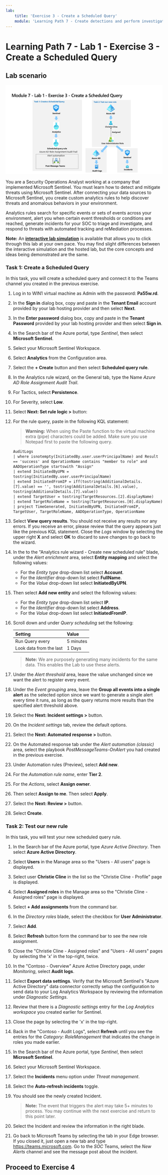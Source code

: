```yaml
---
lab:
    title: 'Exercise 3 - Create a Scheduled Query'
    module: 'Learning Path 7 - Create detections and perform investigations using Microsoft Sentinel'
---
```


# Learning Path 7 - Lab 1 - Exercise 3 - Create a Scheduled Query

## Lab scenario

![Lab overview.](../Media/SC-200-Lab_Diagrams_Mod7_L1_Ex3.png)

You are a Security Operations Analyst working at a company that implemented Microsoft Sentinel. You must learn how to detect and mitigate threats using Microsoft Sentinel. After connecting your data sources to Microsoft Sentinel, you create custom analytics rules to help discover threats and anomalous behaviors in your environment.

Analytics rules search for specific events or sets of events across your environment, alert you when certain event thresholds or conditions are reached, generate incidents for your SOC to triage and investigate, and respond to threats with automated tracking and reMediation processes.

**Note:** An **[interactive lab simulation](https://mslabs.cloudguides.com/guides/SC-200%20Lab%20Simulation%20-%20Create%20a%20scheduled%20query)** is available that allows you to click through this lab at your own pace. You may find slight differences between the interactive simulation and the hosted lab, but the core concepts and ideas being demonstrated are the same. 


### Task 1: Create a Scheduled Query

In this task, you will create a scheduled query and connect it to the Teams channel you created in the previous exercise.

1. Log in to WIN1 virtual machine as Admin with the password: **Pa55w.rd**.  

1. In the **Sign in** dialog box, copy and paste in the **Tenant Email** account provided by your lab hosting provider and then select **Next**.

1. In the **Enter password** dialog box, copy and paste in the **Tenant Password** provided by your lab hosting provider and then select **Sign in**.

1. In the Search bar of the Azure portal, type *Sentinel*, then select **Microsoft Sentinel**.

1. Select your Microsoft Sentinel Workspace.

1. Select **Analytics** from the Configuration area.

1. Select the **+ Create** button and then select **Scheduled query rule**.

1. In the Analytics rule wizard, on the General tab, type the Name *Azure AD Role Assignment Audit Trail*.

1. For Tactics, select **Persistence**.

1. For Severity, select **Low**.

1. Select **Next: Set rule logic >** button:

1. For the rule query, paste in the following KQL statement:

    >**Warning:** When using the Paste function to the virtual machine extra (pipe) characters could be added. Make sure you use Notepad first to paste the following query.

    ```KQL
    AuditLogs  
    | where isnotempty(InitiatedBy.user.userPrincipalName) and Result == 'success' and OperationName contains "member to role" and AADOperationType startswith "Assign"
    | extend InitiatedByUPN = tostring(InitiatedBy.user.userPrincipalName)
    | extend InitiatedFromIP = iff(tostring(AdditionalDetails.[7].value) == '', tostring(AdditionalDetails.[6].value), tostring(AdditionalDetails.[7].value))
    | extend TargetUser = tostring(TargetResources.[2].displayName)
    | extend TargetRoleName = tostring(TargetResources.[0].displayName)
    | project TimeGenerated, InitiatedByUPN, InitiatedFromIP, TargetUser, TargetRoleName, AADOperationType, OperationName
    ```

1. Select **View query results**. You should not receive any results nor any errors. If you receive an error, please review that the query appears just like the previous KQL statement. Close the *Logs* window by selecting the upper right **X** and select **OK** to discard to save changes to go back to the wizard.

1. In the to the "Analytics rule wizard - Create new scheduled rule" blade, under the *Alert enrichment* area, select **Entity mapping** and select the following values: 

    - For the *Entity type* drop-down list select **Account**.
    - For the *Identifier* drop-down list select **FullName**.
    - For the *Value* drop-down list select **InitiatedByUPN**.

1. Then select **Add new entity** and select the following values:

    - For the *Entity type* drop-down list select **IP**.
    - For the *Identifier* drop-down list select **Address**.
    - For the *Value* drop-down list select **InitiatedFromIP**.

1. Scroll down and under *Query scheduling* set the following:

    |Setting|Value|
    |---|---|
    |Run Query every|5 minutes|
    |Look data from the last|1 Days|

    >**Note:** We are purposely generating many incidents for the same data. This enables the Lab to use these alerts.

1. Under the *Alert threshold* area, leave the value unchanged since we want the alert to register every event.

1. Under the *Event grouping* area, leave the **Group all events into a single alert** as the selected option since we want to generate a single alert every time it runs, as long as the query returns more results than the specified alert threshold above.

1. Select the **Next: Incident settings >** button. 

1. On the *Incident settings* tab, review the default options.

1. Select the **Next: Automated response >** button.

1. On the Automated response tab under the *Alert automation (classic)* area, select the playbook *PostMessageTeams-OnAlert* you had created in the previous exercise.

1. Under Automation rules (Preview), select **Add new**.

1. For the *Automation rule name*, enter **Tier 2**.

1. For the *Actions*, select **Assign owner**.

1. Then select **Assign to me**. Then select **Apply**.

1. Select the **Next: Review >** button.
  
1. Select **Create**.


### Task 2: Test our new rule

In this task, you will test your new scheduled query rule.

1. In the Search bar of the Azure portal, type *Azure Active Directory*. Then select **Azure Active Directory**.

1. Select **Users** in the Manage area so the "Users - All users" page is displayed.

1. Select user **Christie Cline** in the list so the "Christie Cline - Profile" page is displayed.

1. Select **Assigned roles** in the Manage area so the "Christie Cline - Assigned roles" page is displayed.

1. Select **+ Add assignments** from the command bar.

1. In the *Directory roles* blade, select the checkbox for **User Administrator**.

1. Select **Add**.

1. Select **Refresh** button form the command bar to see the new role assignment. 

1. Close the "Christie Cline - Assigned roles" and "Users - All users" pages by selecting the 'x' in the top-right, twice.

1. In the "Contoso - Overview" Azure Active Directory page, under *Monitoring*, select **Audit logs**.

1. Select **Export data settings**. Verify that the Microsoft Sentinel's "Azure Active Directory" data connector correctly setup the configuration to send data to your Log Analytics Workspace by reviewing the information under *Diagnostic Settings*.

1. Review that there is a *Diagnostic settings* entry for the *Log Analytics workspace* you created earlier for Sentinel.

1. Close the page by selecting the 'x' in the top-right.

1. Back in the "Contoso - Audit Logs", select **Refresh** until you see the entries for the *Category: RoleManagement* that indicates the change in roles you made earlier.

1. In the Search bar of the Azure portal, type *Sentinel*, then select **Microsoft Sentinel**.

1. Select your Microsoft Sentinel Workspace.

1. Select the **Incidents** menu option under *Threat management*.

1. Select the **Auto-refresh incidents** toggle.

1. You should see the newly created Incident. 

    >**Note:** The event that triggers the alert may take 5+ minutes to process. You may continue with the next exercise and return to this point later.

1. Select the Incident and review the information in the right blade.

1. Go back to Microsoft Teams by selecting the tab in your Edge browser. If you closed it, just open a new tab and type https://teams.microsoft.com. Go to the *SOC* Teams, select the *New Alerts* channel and see the message post about the incident.

## Proceed to Exercise 4
